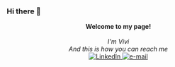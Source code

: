 ### Hi there 👋

<p align="center">
    <b>Welcome to my page!</b><br><br>
    <i>
        I'm Vivi<br>
        And this is how you can reach me
    </i><br>
    <a href="https://www.linkedin.com/in/vivi-chiciudean-7a540b19a/">
        <img src="https://img.shields.io/badge/LinkedIn-blue?style=flat-square&logo=linkedin" alt="LinkedIn">
    </a>
    <a href="mailto:vivian.chiciudean@cs.utcluj.ro">
        <img src="https://img.shields.io/badge/Email-blue?style=flat-square&logo=gmail&logoColor=white" alt="e-mail">
    </a>
</p>

<!--
**vivichiciudean/vivichiciudean** is a ✨ _special_ ✨ repository because its `README.md` (this file) appears on your GitHub profile.

Here are some ideas to get you started:

- 🔭 I’m currently working on ...
- 🌱 I’m currently learning ...
- 👯 I’m looking to collaborate on ...
- 🤔 I’m looking for help with ...
- 💬 Ask me about ...
- 📫 How to reach me: ...
- 😄 Pronouns: ...
- ⚡ Fun fact: ...
-->
